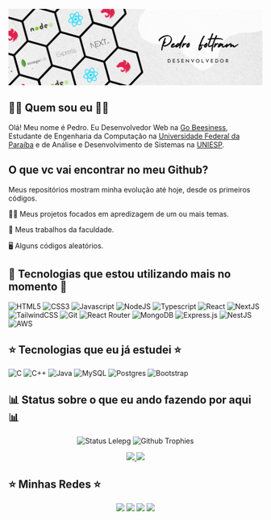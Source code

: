 <!-- Banner -->

![Banner](images/banner.png)

<!-- About me -->

## 👩‍💻 Quem sou eu 👩‍💻

Olá! Meu nome é Pedro. Eu Desenvolvedor Web na [Go Beesiness](https://gobeesiness.com), Estudante de Engenharia da Computação na [Universidade Federal da Paraíba](https://ufpb.br) e de Análise e Desenvolvimento de Sistemas na [UNIESP](https://www.iesp.edu.br/portal).

## O que vc vai encontrar no meu Github?

Meus repositórios mostram minha evolução até hoje, desde os primeiros códigos.

👩‍💻 Meus projetos focados em apredizagem de um ou mais temas.

📑️ Meus trabalhos da faculdade.

🖥️ Alguns códigos aleatórios.

## 🌟 Tecnologias que estou utilizando mais no momento 🌟

![HTML5](https://img.shields.io/badge/HTML5-E34F26?style=for-the-badge&logo=html5&logoColor=white)
![CSS3](https://img.shields.io/badge/CSS3-1572B6?style=for-the-badge&logo=css3&logoColor=white)
![Javascript](https://img.shields.io/badge/JavaScript-323330?style=for-the-badge&logo=javascript&logoColor=F7DF1E)
![NodeJS](https://img.shields.io/badge/Node.js-43853D?style=for-the-badge&logo=node.js&logoColor=white)
![Typescript](https://img.shields.io/badge/TypeScript-007ACC?style=for-the-badge&logo=typescript&logoColor=white)
![React](https://img.shields.io/badge/React-20232A?style=for-the-badge&logo=react&logoColor=61DAFB)
![NextJS](https://img.shields.io/badge/next.js-000000?style=for-the-badge&logo=nextdotjs&logoColor=white)
![TailwindCSS](https://img.shields.io/badge/Tailwind_CSS-38B2AC?style=for-the-badge&logo=tailwind-css&logoColor=white)
![Git](https://img.shields.io/badge/GIT-E44C30?style=for-the-badge&logo=git&logoColor=white)
![React Router](https://img.shields.io/badge/React_Router-CA4245?style=for-the-badge&logo=react-router&logoColor=white)
![MongoDB](https://img.shields.io/badge/MongoDB-%234ea94b.svg?style=for-the-badge&logo=mongodb&logoColor=white)
![Express.js](https://img.shields.io/badge/express.js-%23404d59.svg?logo=express&logoColor=%2361DAFB&style=for-the-badge)
![NestJS](https://img.shields.io/badge/nestjs-%23E0234E.svg?style=for-the-badge&logo=nestjs&logoColor=white)
![AWS](https://img.shields.io/badge/AWS-%23FF9900.svg?style=for-the-badge&logo=amazon-aws&logoColor=white)

## ⭐ Tecnologias que eu já estudei ⭐

![C](https://img.shields.io/badge/C-00599C?style=for-the-badge&logo=c&logoColor=white)
![C++](https://img.shields.io/badge/C%2B%2B-00599C?style=for-the-badge&logo=c%2B%2B&logoColor=white)
![Java](https://img.shields.io/badge/Java-ED8B00?style=for-the-badge&logo=java&logoColor=white)
![MySQL](https://img.shields.io/badge/MySQL-FFC500?style=for-the-badge&logo=mysql&logoColor=black)
![Postgres](https://img.shields.io/badge/PostgreSQL-316192?style=for-the-badge&logo=postgresql&logoColor=white)
![Bootstrap](https://img.shields.io/badge/Bootstrap-563D7C?style=for-the-badge&logo=bootstrap&logoColor=white)

## 📊 Status sobre o que eu ando fazendo por aqui 📊

<div align = "center">

![Status Lelepg](https://github-profile-summary-cards.vercel.app/api/cards/stats?username=pedroaugustofb&theme=nord_dark)
![Github Trophies](https://github-profile-trophy.vercel.app/?username=pedroaugustofb&theme=nord&column=6&row=1&margin-w=10)

</div>

<!-- GitHub Stats -->
<div align="center">
  <a href="https://github.com/pedroaugustofb">
    <img height="150" src="https://github-readme-stats.vercel.app/api?username=pedroaugustofb&show_icons=true&theme=nord&include_all_commits=true&count_private=true"/>
    <img height="150" src="https://github-readme-stats.vercel.app/api/top-langs/?username=pedroaugustofb&layout=compact&langs_count=7&theme=nord"/>
  </a>
</div>

## ⭐ Minhas Redes ⭐

<!-- Social Links -->
<div align="center"> 
  <a href="https://instagram.com/pedroaugustofb" target="_blank"><img src="https://img.shields.io/badge/-Instagram-%23E4405F?style=for-the-badge&logo=instagram&logoColor=white" target="_blank"></a>
  <a href="https://wa.me/5583986251686" target="_blank"><img src="https://img.shields.io/badge/-Whatsapp-%2325D366?style=for-the-badge&logo=whatsapp&logoColor=white" target="_blank"></a>
  <a href="mailto:pedroaugustofolb@gmail.com"><img src="https://img.shields.io/badge/-Gmail-%23333?style=for-the-badge&logo=gmail&logoColor=white" target="_blank"></a>
  <a href="https://www.linkedin.com/in/pedrofoltram/" target="_blank"><img src="https://img.shields.io/badge/-LinkedIn-%230077B5?style=for-the-badge&logo=linkedin&logoColor=white" target="_blank"></a> 
</div>
